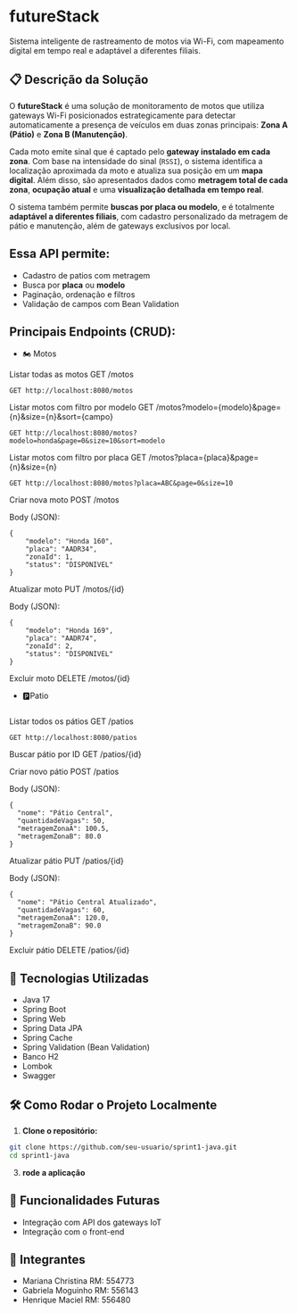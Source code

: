 # futureStack 

Sistema inteligente de rastreamento de motos via Wi-Fi, com mapeamento digital em tempo real e adaptável a diferentes filiais.

## 📋 Descrição da Solução

O **futureStack** é uma solução de monitoramento de motos que utiliza gateways Wi-Fi posicionados estrategicamente para detectar automaticamente a presença de veículos em duas zonas principais: **Zona A (Pátio)** e **Zona B (Manutenção)**.

Cada moto emite sinal que é captado pelo **gateway instalado em cada zona**. Com base na intensidade do sinal (`RSSI`), o sistema identifica a localização aproximada da moto e atualiza sua posição em um **mapa digital**. Além disso, são apresentados dados como **metragem total de cada zona**, **ocupação atual** e uma **visualização detalhada em tempo real**.

O sistema também permite **buscas por placa ou modelo**, e é totalmente **adaptável a diferentes filiais**, com cadastro personalizado da metragem de pátio e manutenção, além de gateways exclusivos por local.

## Essa API permite:

- Cadastro de patios com metragem
- Busca por **placa** ou **modelo**
- Paginação, ordenação e filtros
- Validação de campos com Bean Validation

## Principais Endpoints (CRUD):

- 🏍️ Motos

Listar todas as motos
GET /motos

```
GET http://localhost:8080/motos
```

Listar motos com filtro por modelo
GET /motos?modelo={modelo}&page={n}&size={n}&sort={campo}

```
GET http://localhost:8080/motos?modelo=honda&page=0&size=10&sort=modelo
```
Listar motos com filtro por placa
GET /motos?placa={placa}&page={n}&size={n}

```
GET http://localhost:8080/motos?placa=ABC&page=0&size=10
```

Criar nova moto
POST /motos

Body (JSON):
```
{
    "modelo": "Honda 160",
    "placa": "AADR34",
    "zonaId": 1,
    "status": "DISPONIVEL"
}
```

Atualizar moto
PUT /motos/{id}

Body (JSON):
```
{
    "modelo": "Honda 169",
    "placa": "AADR74",
    "zonaId": 2,
    "status": "DISPONIVEL"
}
```
Excluir moto
DELETE /motos/{id}

- 🅿️Patio
```
```
Listar todos os pátios
GET /patios

```
GET http://localhost:8080/patios
```

Buscar pátio por ID
GET /patios/{id}

Criar novo pátio
POST /patios

Body (JSON):
```
{
  "nome": "Pátio Central",
  "quantidadeVagas": 50,
  "metragemZonaA": 100.5,
  "metragemZonaB": 80.0
}
```

Atualizar pátio
PUT /patios/{id}

Body (JSON):

```
{
  "nome": "Pátio Central Atualizado",
  "quantidadeVagas": 60,
  "metragemZonaA": 120.0,
  "metragemZonaB": 90.0
}
```

Excluir pátio
DELETE /patios/{id}

## 🚀 Tecnologias Utilizadas

- Java 17
- Spring Boot 
- Spring Web
- Spring Data JPA
- Spring Cache
- Spring Validation (Bean Validation)
- Banco H2
- Lombok
- Swagger

## 🛠️ Como Rodar o Projeto Localmente

1. **Clone o repositório:**

```bash
git clone https://github.com/seu-usuario/sprint1-java.git
cd sprint1-java
```

3. **rode a aplicação**

## 🧠 Funcionalidades Futuras

- Integração com API dos gateways IoT
- Integração com o front-end
  
## 👥 Integrantes

- Mariana Christina RM: 554773
- Gabriela Moguinho RM: 556143
- Henrique Maciel RM: 556480
